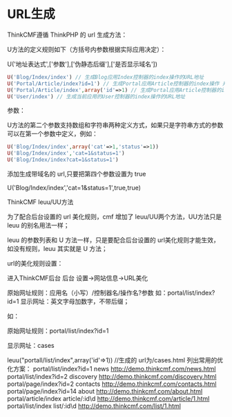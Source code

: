 # URL生成

ThinkCMF遵循 ThinkPHP 的 url 生成方法：

U方法的定义规则如下（方括号内参数根据实际应用决定）：

U('地址表达式',['参数'],['伪静态后缀'],['是否显示域名'])

```php
U('Blog/Index/index') // 生成Blog应用Index控制器的index操作的URL地址
U('Portal/Article/index?id=1') // 生成Portal应用Article控制器的index操作 并且参数id为1的URL地址
U('Portal/Article/index',array('id'=>1) // 生成Portal应用Article控制器的index操作 并且参数id为1的URL地址
U('User/index') // 生成当前应用的User控制器的index操作的URL地址
```
参数：

U方法的第二个参数支持数组和字符串两种定义方式，如果只是字符串方式的参数可以在第一个参数中定义，例如：

```php
U('Blog/Index/index',array('cat'=>1,'status'=>1))
U('Blog/Index/index','cat=1&status=1')
U('Blog/Index/index?cat=1&status=1')
```


添加生成带域名的 url,只要把第四个参数设置为 true

U('Blog/Index/index','cat=1&status=1',true,true)


ThinkCMF leuu/UU方法

为了配合后台设置的 url 美化规则，cmf 增加了 leuu/UU两个方法，UU方法只是 leuu 的别名用法一样；

leuu 的参数列表和  U 方法一样，只是要配合后台设置的 url美化规则才能生效，如没有规则，leuu 其实就是 U 方法；

url的美化规则设置：

进入ThinkCMF后台
后台 设置->网站信息->URL美化

原始网址规则：应用名（小写）/控制器名/操作名?参数 如：portal/list/index?id=1
显示网址：英文字母加数字，不带后缀；



如：

原始网址规则：portal/list/index?id=1

显示网址：cases

leuu("portall/list/index",array('id'=>1)) //生成的 url为/cases.html
列出常用的优化方案：
portal/list/index?id=1 news   http://demo.thinkcmf.com/news.html
portal/list/index?id=2 discovery http://demo.thinkcmf.com/discovery.html
portal/page/index?id=2 contacts http://demo.thinkcmf.com/contacts.html
portal/page/index?id=14 about http://demo.thinkcmf.com/about.html
portal/article/index article/:id\d http://demo.thinkcmf.com/article/1.html
portal/list/index list/:id\d http://demo.thinkcmf.com/list/1.html